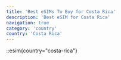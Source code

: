```yaml
---
title: 'Best eSIMs To Buy for Costa Rica'
description: 'Best eSIM for Costa Rica'
navigation: true
category: 'country'
country: 'Costa Rica'
---
```


::esim{country="costa-rica"}
